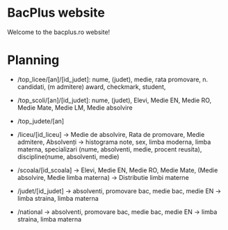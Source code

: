 # BacPlus website

Welcome to the bacplus.ro website!

# Planning

- /top_licee/[an]/[id_judet]: nume, (judet), medie, rata promovare, n. candidati, (m admitere)
  award, checkmark, student,
- /top_scoli/[an]/[id_judet]: nume, (judet), Elevi, Medie EN, Medie RO, Medie Mate, Medie LM, Medie absolvire
- /top_judete/[an]

- /liceu/[id_liceu]
  -> Medie de absolvire, Rata de promovare, Medie admitere, Absolvenți
  -> histograma note, sex, limba moderna, limba materna, specializari (nume, absolventi, medie, procent reusita), discipline(nume, absolventi, medie)
- /scoala/[id_scoala]
  -> Elevi, Medie EN, Medie RO, Medie Mate, (Medie absolvire, Medie limba materna)
  -> Distributie limbi materne

- /judet/[id_judet]
  -> absolventi, promovare bac, medie bac, medie EN
  -> limba straina, limba materna
- /national
  -> absolventi, promovare bac, medie bac, medie EN
  -> limba straina, limba materna
